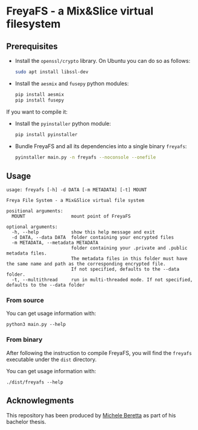# FreyaFS - a Mix&Slice virtual filesystem

## Prerequisites

- Install the `openssl/crypto` library.
  On Ubuntu you can do so as follows:
  
  ```bash
  sudo apt install libssl-dev
  ```

- Install the `aesmix` and `fusepy` python modules:

  ```bash
  pip install aesmix
  pip install fusepy
  ```

If you want to compile it:

- Install the `pyinstaller` python module:

  ```bash
  pip install pyinstaller
  ```

- Bundle FreyaFS and all its dependencies into a single binary `freyafs`:

  ```bash
  pyinstaller main.py -n freyafs --noconsole --onefile
  ```

## Usage

```
usage: freyafs [-h] -d DATA [-m METADATA] [-t] MOUNT

Freya File System - a Mix&Slice virtual file system

positional arguments:
  MOUNT                 mount point of FreyaFS

optional arguments:
  -h, --help            show this help message and exit
  -d DATA, --data DATA  folder containing your encrypted files
  -m METADATA, --metadata METADATA
                        folder containing your .private and .public metadata files.
                        The metadata files in this folder must have the same name and path as the corresponding encrypted file.
                        If not specified, defaults to the --data folder.
  -t, --multithread     run in multi-threaded mode. If not specified, defaults to the --data folder
```

### From source

You can get usage information with:
```
python3 main.py --help
```

### From binary

After following the instruction to compile FreyaFS, you will find the
`freyafs` executable under the `dist` directory.

You can get usage information with:
```
./dist/freyafs --help
```

## Acknowlegments

This repository has been produced by [Michele Beretta](https://github.com/micheleberetta98) as part of his bachelor thesis.

